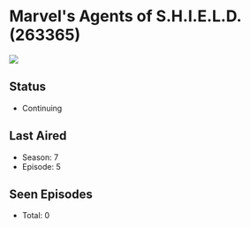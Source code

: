 # Marvel's Agents of S.H.I.E.L.D. (263365)

<img src="https://dg31sz3gwrwan.cloudfront.net/poster/263365/1036177-0-optimized.jpg" />

## Status
* Continuing
## Last Aired
* Season: 7
* Episode: 5
## Seen Episodes
* Total: 0
